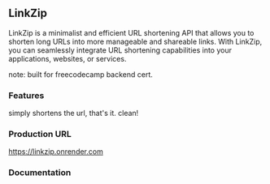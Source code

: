 ## LinkZip
LinkZip is a minimalist and efficient URL shortening API that allows you to shorten long URLs into more manageable and shareable links. With LinkZip, you can seamlessly integrate URL shortening capabilities into your applications, websites, or services.

note: built for freecodecamp backend cert.

### Features
simply shortens the url, that's it. clean!

### Production URL
https://linkzip.onrender.com

### Documentation
